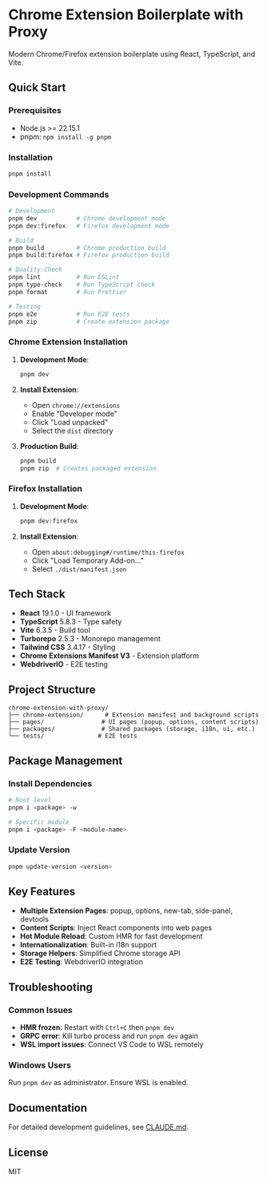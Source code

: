 # Chrome Extension Boilerplate with Proxy

Modern Chrome/Firefox extension boilerplate using React, TypeScript, and Vite.

## Quick Start

### Prerequisites
- Node.js >= 22.15.1
- pnpm: `npm install -g pnpm`

### Installation
```bash
pnpm install
```

### Development Commands
```bash
# Development
pnpm dev           # Chrome development mode
pnpm dev:firefox   # Firefox development mode

# Build
pnpm build         # Chrome production build
pnpm build:firefox # Firefox production build

# Quality Check
pnpm lint          # Run ESLint
pnpm type-check    # Run TypeScript check
pnpm format        # Run Prettier

# Testing
pnpm e2e           # Run E2E tests
pnpm zip           # Create extension package
```

### Chrome Extension Installation

1. **Development Mode**:
   ```bash
   pnpm dev
   ```

2. **Install Extension**:
   - Open `chrome://extensions`
   - Enable "Developer mode"
   - Click "Load unpacked"
   - Select the `dist` directory

3. **Production Build**:
   ```bash
   pnpm build
   pnpm zip  # Creates packaged extension
   ```

### Firefox Installation

1. **Development Mode**:
   ```bash
   pnpm dev:firefox
   ```

2. **Install Extension**:
   - Open `about:debugging#/runtime/this-firefox`
   - Click "Load Temporary Add-on..."
   - Select `./dist/manifest.json`

## Tech Stack

- **React** 19.1.0 - UI framework
- **TypeScript** 5.8.3 - Type safety
- **Vite** 6.3.5 - Build tool
- **Turborepo** 2.5.3 - Monorepo management
- **Tailwind CSS** 3.4.17 - Styling
- **Chrome Extensions Manifest V3** - Extension platform
- **WebdriverIO** - E2E testing

## Project Structure

```
chrome-extension-with-proxy/
├── chrome-extension/      # Extension manifest and background scripts
├── pages/                # UI pages (popup, options, content scripts)
├── packages/             # Shared packages (storage, i18n, ui, etc.)
└── tests/               # E2E tests
```

## Package Management

### Install Dependencies
```bash
# Root level
pnpm i <package> -w

# Specific module
pnpm i <package> -F <module-name>
```

### Update Version
```bash
pnpm update-version <version>
```

## Key Features

- **Multiple Extension Pages**: popup, options, new-tab, side-panel, devtools
- **Content Scripts**: Inject React components into web pages
- **Hot Module Reload**: Custom HMR for fast development
- **Internationalization**: Built-in i18n support
- **Storage Helpers**: Simplified Chrome storage API
- **E2E Testing**: WebdriverIO integration

## Troubleshooting

### Common Issues
- **HMR frozen**: Restart with `Ctrl+C` then `pnpm dev`
- **GRPC error**: Kill turbo process and run `pnpm dev` again
- **WSL import issues**: Connect VS Code to WSL remotely

### Windows Users
Run `pnpm dev` as administrator. Ensure WSL is enabled.

## Documentation

For detailed development guidelines, see [CLAUDE.md](./CLAUDE.md).

## License

MIT
